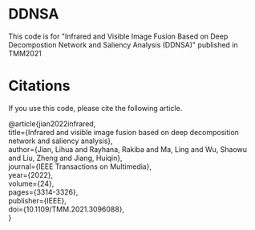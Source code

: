 # DDNSA
This code is for "Infrared and Visible Image Fusion Based on Deep Decompostion Network and Saliency Analysis (DDNSA)" published in TMM2021

# Citations
If you use this code, please cite the following article.

@article{jian2022infrared,\
  title={Infrared and visible image fusion based on deep decomposition network and saliency analysis},\
  author={Jian, Lihua and Rayhana, Rakiba and Ma, Ling and Wu, Shaowu and Liu, Zheng and Jiang, Huiqin},\
  journal={IEEE Transactions on Multimedia},\
  year={2022},\
  volume={24},\
  pages={3314-3326},\
  publisher={IEEE},\
  doi={10.1109/TMM.2021.3096088},\
}
